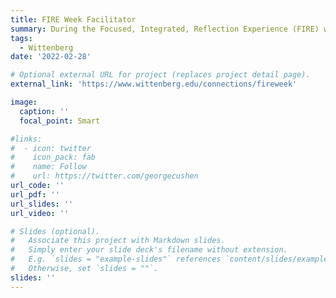 ```yaml
---
title: FIRE Week Facilitator
summary: During the Focused, Integrated, Reflection Experience (FIRE) week at Wittenberg University, I have offered an experience centered around communicating psychological science. We visited museums to learn about effective science communication and created our own displays about psychological concepts.
tags:
  - Wittenberg
date: '2022-02-28'

# Optional external URL for project (replaces project detail page).
external_link: 'https://www.wittenberg.edu/connections/fireweek'

image:
  caption: ''
  focal_point: Smart

#links:
#  - icon: twitter
#    icon_pack: fab
#    name: Follow
#    url: https://twitter.com/georgecushen
url_code: ''
url_pdf: ''
url_slides: ''
url_video: ''

# Slides (optional).
#   Associate this project with Markdown slides.
#   Simply enter your slide deck's filename without extension.
#   E.g. `slides = "example-slides"` references `content/slides/example-slides.md`.
#   Otherwise, set `slides = ""`.
slides: ''
---
```

